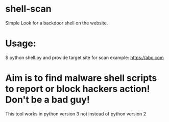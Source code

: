 # shell-scan
Simple Look for a backdoor shell on the website.

# Usage:
  $ python shell.py 
  and provide target site for scan 
  example: https://abc.com

# Aim is to find malware shell scripts to report or block hackers action! Don't be a bad guy!

This tool works in python version 3 not instead of python version 2

